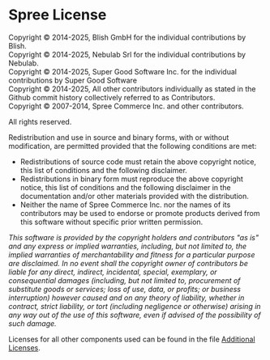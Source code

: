 Spree License
=============
Copyright © 2014-2025, Blish GmbH for the individual contributions by Blish.<br>
Copyright © 2014-2025, Nebulab Srl for the individual contributions by Nebulab.<br>
Copyright © 2014-2025, Super Good Software Inc. for the individual contributions by Super Good Software<br>
Copyright © 2014-2025, All other contributors individually as stated in the Github commit history collectively referred to as Contributors.<br>
Copyright © 2007-2014, Spree Commerce Inc. and other contributors.

All rights reserved.

Redistribution and use in source and binary forms, with or without modification, are permitted provided that the following conditions are met:

* Redistributions of source code must retain the above copyright notice, this list of conditions and the following disclaimer.
* Redistributions in binary form must reproduce the above copyright notice, this list of conditions and the following disclaimer in the documentation and/or other materials provided with the distribution.
* Neither the name of Spree Commerce Inc. nor the names of its contributors may be used to endorse or promote products derived from this software without specific prior written permission.

_This software is provided by the copyright holders and contributors "as is" and any express or implied warranties, including, but not limited to, the implied warranties of merchantability and fitness for a particular purpose are disclaimed. In no event shall the copyright owner of contributors be liable for any direct, indirect, incidental, special, exemplary, or consequential damages (including, but not limited to, procurement of substitute goods or services; loss of use, data, or profits; or business interruption) however caused and on any theory of liability, whether in contract, strict liability, or tort (including negligence or otherwise) arising in any way out of the use of this software, even if advised of the possibility of such damage._

Licenses for all other components used can be found in the file [Additional Licenses](https://github.com/solidusio/solidus/blob/Fix-License-Issues/additionallicenses.md).
